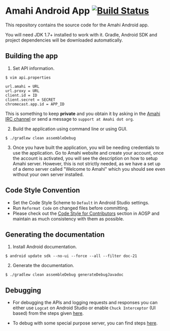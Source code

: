 # Amahi Android App     [![Build Status](https://travis-ci.org/amahi/android.svg?branch=master)](https://travis-ci.org/amahi/android)

This repository contains the source code for the Amahi Android app.

You will need JDK 1.7+ installed to work with it.
Gradle, Android SDK and project dependencies will be downloaded automatically.

## Building the app


1. Set API information.

  ```
  $ vim api.properties
  ```
  ```
  url.amahi = URL
  url.proxy = URL
  client.id = ID
  client.secret = SECRET
  chromecast.app.id = APP_ID
  ```

This is something to keep **private** and you obtain it by asking in the [Amahi IRC channel](http://talk.amahi.org) or send a message to `support at Amahi dot org`.


2. Build the application using command line or using GUI.

  ```
  $ ./gradlew clean assembleDebug

  ```


3. Once you have built the application, you will be needing credentials to use the application. Go to Amahi website and create your account, once the account is activated, you will see the description on how to setup Amahi server. However, this is not strictly needed, as we have a set up of a demo server called "Welcome to Amahi" which you should see even without your own server installed.

## Code Style Convention

* Set the Code Style Scheme to `Default` in Android Studio settings.
* Run `Reformat Code` on changed files before committing.
* Please check out the [Code Style for Contributors](https://source.android.com/source/code-style.html) section in AOSP and maintain as much consistency with them as possible.

## Generating the documentation

1. Install Android documentation.

  ```
  $ android update sdk --no-ui --force --all --filter doc-21
  ```

2. Generate the documentation.

  ```
  $ ./gradlew clean assembleDebug generateDebugJavadoc
  ```

## Debugging

* For debugging the APIs and logging requests and responses you can either use `Logcat` on Android Studio or enable `Chuck Interceptor` (UI based) from the steps given [here](DEBUG.md#enabling-chuck-interceptor).

* To debug with some special purpose server, you can find steps [here](DEBUG.md#using-a-custom-server).
